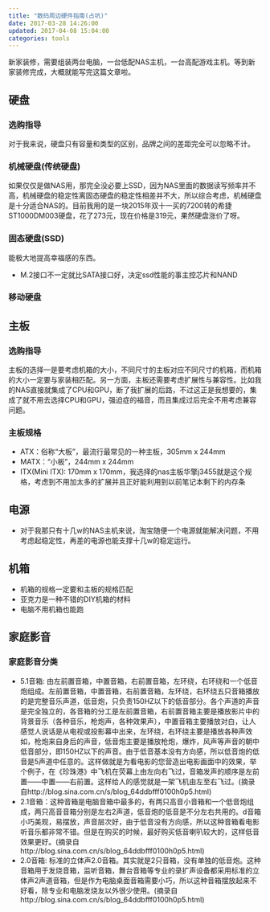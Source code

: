 ```yaml
---
title: "数码周边硬件指南(占坑)"
date: 2017-03-28 14:26:00
updated: 2017-04-08 15:04:00
categories: tools
---
```

新家装修，需要组装两台电脑，一台低配NAS主机，一台高配游戏主机。等到新家装修完成，大概就能写完这篇文章啦。

## 硬盘

### 选购指导

对于我来说，硬盘只有容量和类型的区别，品牌之间的差距完全可以忽略不计。

### 机械硬盘(传统硬盘)

如果仅仅是做NAS用，那完全没必要上SSD，因为NAS里面的数据读写频率并不高，机械硬盘的稳定性离固态硬盘的稳定性相差并不大，所以综合考虑，机械硬盘是十分适合NAS的。目前我用的是一块2015年双十一买的7200转的希捷ST1000DM003硬盘，花了273元，现在价格是319元，果然硬盘涨价了呀。

###  固态硬盘(SSD)

能极大地提高幸福感的东西。

- M.2接口不一定就比SATA接口好，决定ssd性能的事主控芯片和NAND

### 移动硬盘

## 主板

### 选购指导

主板的选择一是要考虑机箱的大小，不同尺寸的主板对应不同尺寸的机箱，而机箱的大小一定要与家装相匹配。另一方面，主板还需要考虑扩展性与兼容性。比如我的NAS直接就集成了CPU和GPU，断了我扩展的后路，不过这正是我想要的，集成了就不用去选择CPU和GPU，强迫症的福音，而且集成过后完全不用考虑兼容问题。

### 主板规格

- ATX：俗称“大板”，最流行最常见的一种主板，305mm x 244mm
- MATX：“小板”，244mm x 244mm
- ITX(Mini ITX):  170mm x 170mm，我选择的nas主板华擎j3455就是这个规格，考虑到不用加太多的扩展并且正好能利用到以前笔记本剩下的内存条

## 电源

- 对于我那只有十几w的NAS主机来说，淘宝随便一个电源就能解决问题，不用考虑起稳定性，再差的电源也能支撑十几w的稳定运行。

## 机箱

- 机箱的规格一定要和主板的规格匹配
- 亚克力是一种不错的DIY机箱的材料
- 电脑不用机箱也能跑


## 家庭影音

###  家庭影音分类

- 5.1音箱: 由左前置音箱，中置音箱，右前置音箱，左环绕，右环绕和一个低音炮组成。左前置音箱，中置音箱，右前置音箱，左环绕，右环绕五只音箱播放的是完整音乐声道，低音炮，只负责150HZ以下的低音部分。各个声道的声音是完全独立的，各音箱的分工是左前置音箱，右前置音箱主要是播放影片中的背景音乐（各种音乐，枪炮声，各种效果声），中置音箱主要播放对白，让人感觉人说话是从电视或投影幕中出来，左环绕，右环绕主要是播放各种声效如，枪炮来自身后的声音，低音炮主要是播放枪炮，爆炸，风声等声音的朝中低音部分，即150HZ以下的声音。由于低音基本没有方向感，所以低音炮的低音是5声道中任意的。这样做就是为看电影的您营造出电影画面中的效果，举个例子，在《珍珠港》中飞机在荧幕上由左向右飞过，音箱发声的顺序是左前置——中置——右前置。这样给人的感觉就是一架飞机由左至右飞过。(摘录自http://blog.sina.com.cn/s/blog_64ddbfff0100h0p5.html)
- 2.1音箱：这种音箱是电脑音箱中最多的，有两只高音小音箱和一个低音炮组成，两只高音音箱分别是左右2声道，低音炮的低音是不分左右共用的。d音箱小巧美观，易摆放，声音层次好，由于低音没有方向感，所以这种音箱看电影听音乐都非常不错。但是在购买的时候，最好购买低音喇叭较大的，这样低音效果更好。(摘录自http://blog.sina.com.cn/s/blog_64ddbfff0100h0p5.html)
- 2.0音箱: 标准的立体声2.0音箱。其实就是2只音箱，没有单独的低音炮。这种音箱用于发烧音箱，监听音箱，舞台音箱等专业的录扩声设备都采用标准的立体声2声道音箱，但是作为电脑桌面音箱需要小巧，所以这种音箱摆放起来不好看，除专业和电脑发烧友以外很少使用。(摘录自http://blog.sina.com.cn/s/blog_64ddbfff0100h0p5.html)


